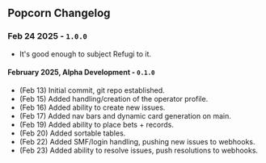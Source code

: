 ## Popcorn Changelog

### Feb 24 2025 - `1.0.0`
- It's good enough to subject Refugi to it.

#### February 2025, Alpha Development - `0.1.0`
- (Feb 13) Initial commit, git repo established.
- (Feb 15) Added handling/creation of the operator profile.
- (Feb 16) Added ability to create new issues.
- (Feb 17) Added nav bars and dynamic card generation on main.
- (Feb 19) Added ability to place bets + records.
- (Feb 20) Added sortable tables.
- (Feb 22) Added SMF/login handling, pushing new issues to webhooks.
- (Feb 23) Added ability to resolve issues, push resolutions to webhooks.